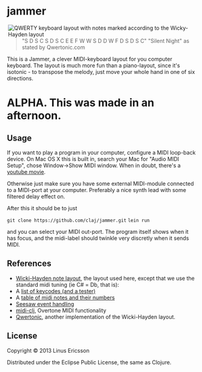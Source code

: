 # jammer

<img src="https://raw.github.com/claj/jammer/master/wicki-hayden-qwerty.png" alt="QWERTY keyboard layout with notes marked according to the Wicky-Hayden layout" title="The Keyboard" align="right"/>

> "S D S C   S D S C
> E E F   W W S   D D W F D S D S C"
> "Silent Night" as stated by Qwertonic.com

This is a Jammer, a clever MIDI-keyboard layout for you computer keyboard. The layout is much more fun than a piano-layout, since it's isotonic - to transpose the melody, just move your whole hand in one of six directions.

# ALPHA. This was made in an afternoon.

## Usage

If you want to play a program in your computer, configure a MIDI loop-back device. On Mac OS X this is built in, search your Mac for \"Audio MIDI Setup\", chose Window->Show MIDI window. When in doubt, there's a [youtube movie](http://www.youtube.com/watch?v=hgFA_fdup7g).

Otherwise just make sure you have some external MIDI-module connected to a MIDI-port at your computer. Preferably a nice synth lead with some filtered delay effect on.

After this it should be to just

`git clone https://github.com/claj/jammer.git`
`lein run`

and you can select your MIDI out-port. The program itself shows when it has focus, and the midi-label should twinkle very discretly when it sends MIDI.

## References

 * [Wicki-Hayden note layout](http://en.wikipedia.org/wiki/Wicki-Hayden_note_layout), the layout used here, except that we use the standard midi tuning (ie C# = Db, that is):
 * A [list of keycodes (and a tester)](http://www.cambiaresearch.com/articles/15/javascript-char-codes-key-codes)
 * A [table of midi notes and their numbers](http://www.midimountain.com/midi/midi_note_numbers.html)
 * [Seesaw event handling](https://github.com/daveray/seesaw/wiki/Handling-events)
 * [midi-clj](https://github.com/overtone/midi-clj), Overtone MIDI functionality 
 * [Qwertonic](http://www.qwertonic.com/), another implementation of the Wicki-Hayden layout.

## License

Copyright © 2013 Linus Ericsson

Distributed under the Eclipse Public License, the same as Clojure.
